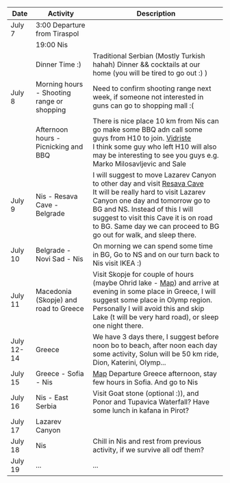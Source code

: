 | Date       | Activity                                   | Description                                                                                                                                                                                                                                                                                                                                                                                                                                                                                                                                                                                                                                                                                                                                                           | 
|------------|--------------------------------------------|-----------------------------------------------------------------------------------------------------------------------------------------------------------------------------------------------------------------------------------------------------------------------------------------------------------------------------------------------------------------------------------------------------------------------------------------------------------------------------------------------------------------------------------------------------------------------------------------------------------------------------------------------------------------------------------------------------------------------------------------------------------------------|
| July 7     | 3:00 Departure from Tiraspol               |                                                                                                                                                                                                                                                                                                                                                                                                                                                                                                                                                                                                                                                                                                                                                                       |
|            | 19:00 Nis                                  |                                                                                                                                                                                                                                                                                                                                                                                                                                                                                                                                                                                                                                                                                                                                                                       |
|            | Dinner Time :)                             | Traditional Serbian (Mostly Turkish hahah) Dinner && cocktails at our home (you will be tired to go out :) )                                                                                                                                                                                                                                                                                                                                                                                                                                                                                                                                                                                                                                                          |
| July 8     | Morning hours - Shooting range or shopping | Need to confirm shooting range next week, if someone not interested in guns can go to shopping mall :(                                                                                                                                                                                                                                                                                                                                                                                                                                                                                                                                                                                                                                                                |
|            | Afternoon hours - Picnicking and BBQ       | There is nice place 10 km from Nis can go make some BBQ adn call some guys from H10 to join. [Vidriste](https://www.google.com/maps/place/%D0%91%D0%B0%D1%9A%D0%B0+%D0%92%D0%B8%D0%B4%D1%80%D0%B8%D1%88%D1%82%D0%B5/@43.4376895,21.8665011,3a,75y,90t/data=!3m8!1e2!3m6!1sAF1QipNHt7d0scAZxErkYHjs-dfKR0NHvYkLOOR2umBh!2e10!3e12!6shttps:%2F%2Flh5.googleusercontent.com%2Fp%2FAF1QipNHt7d0scAZxErkYHjs-dfKR0NHvYkLOOR2umBh%3Dw86-h114-k-no!7i3456!8i4608!4m7!3m6!1s0x4755ca9c3f625ba7:0xe1eef02a7460f208!8m2!3d43.4376895!4d21.8665011!10e5!16s%2Fg%2F11xyvbpqz?entry=ttu) <br> I think some guy who left H10 will also may be interesting to see you guys e.g. Marko Milosavljevic and Sale                                                                         |
| July 9     | Nis - Resava Cave - Belgrade               | I will suggest to move Lazarev Canyon to other day and visit [Resava Cave](https://en.wikipedia.org/wiki/Resava_Cave) <br> It will be really hard to visit Lazarev Canyon one day and tomorrow go to BG and NS. Instead of this I will suggest to visit this Cave it is on road to BG. Same day we can proceed to BG go out for walk, and sleep there.                                                                                                                                                                                                                                                                                                                                                                                                                |
| July 10    | Belgrade - Novi Sad - Nis                  | On morning we can spend some time in BG, Go to NS and on our turn back to Nis visit IKEA :)                                                                                                                                                                                                                                                                                                                                                                                                                                                                                                                                                                                                                                                                           |
| July 11    | Macedonia (Skopje) and road to Greece      | Visit Skopje for couple of hours (maybe Ohrid lake - [Map](https://www.google.com/maps/dir/43.330962,21.9116595/Skopje,+North+Macedonia/Ohrid,+North+Macedonia/Katerini,+Greece/@42.1736311,18.9158145,8z/data=!4m27!4m26!1m1!4e1!1m5!1m1!1s0x135415a58c9aa2a5:0xb2ed88c260872020!2m2!1d21.4254355!2d41.9981294!1m10!1m1!1s0x1350db6587ea6657:0xc46cfc65390bc9d3!2m2!1d20.8016481!2d41.1230977!3m4!1m2!1d21.9995898!2d41.428227!3s0x1356644b62f7ced1:0x8e09c2a29eef8b02!1m5!1m1!1s0x1358023a61eb5a67:0xa3339a2f0e85ad20!2m2!1d22.5121487!2d40.2702495!3e0?entry=ttu)) and arrive at evening in some place in Greece, I will suggest some place in Olymp region. <br> Personally I will avoid this and skip Lake (t will be very hard road), or sleep one night there. |
| July 12-14 | Greece                                     | We have 3 days there, I suggest before noon bo to beach, after noon each day some activity, Solun will be 50 km ride, Dion, Katerini, Olymp...                                                                                                                                                                                                                                                                                                                                                                                                                                                                                                                                                                                                                        |
| July 15    | Greece - Sofia - Nis                       | [Map](https://www.google.com/maps/dir/Katerini,+Greece/Sofia,+Bulgaria/Ni%C5%A1/@41.7990833,21.3558888,8z/data=!3m1!4b1!4m20!4m19!1m5!1m1!1s0x1358023a61eb5a67:0xa3339a2f0e85ad20!2m2!1d22.5121487!2d40.2702495!1m5!1m1!1s0x40aa8682cb317bf5:0x400a01269bf5e60!2m2!1d23.3218675!2d42.6977082!1m5!1m1!1s0x4755b0c240c81f65:0x56319fe3122ac3cd!2m2!1d21.8954069!2d43.320926!3e0?entry=ttu) Departure Greece afternoon, stay few hours in Sofia. And go to Nis                                                                                                                                                                                                                                                                                                           |
| July 16    | Nis - East Serbia                          | Visit Goat stone (optional :)), and Ponor and Tupavica Waterfall? Have some lunch in kafana in Pirot?                                                                                                                                                                                                                                                                                                                                                                                                                                                                                                                                                                                                                                                                 |
| July 17    | Lazarev Canyon                             |                                                                                                                                                                                                                                                                                                                                                                                                                                                                                                                                                                                                                                                                                                                                                                       |
| July 18    | Nis                                        | Chill in Nis and rest from previous activity, if  we survive all odf them?                                                                                                                                                                                                                                                                                                                                                                                                                                                                                                                                                                                                                                                                                            |
| July 19    | ...                                        | ...                                                                                                                                                                                                                                                                                                                                                                                                                                                                                                                                                                                                                                                                                                                                                                   |
